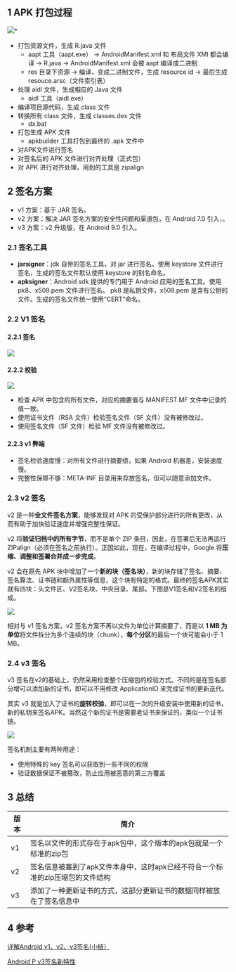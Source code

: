 ## 1 APK 打包过程

![](../../asset/apk签名过程.jpg)*

* 打包资源文件，生成 R.java 文件
  - aapt 工具（aapt.exe） -> AndroidManifest.xml 和 布局文件 XMl 都会编译 -> R.java -> AndroidManifest.xml 会被 aapt 编译成二进制
  - res 目录下资源 -> 编译，变成二进制文件，生成 resource id -> 最后生成 resouce.arsc（文件索引表）
* 处理 aidl 文件，生成相应的 Java 文件
  * aidl 工具（aidl.exe）
* 编译项目源代码，生成 class 文件
* 转换所有 class 文件，生成 classes.dex 文件
  * dx.bat
* 打包生成 APK 文件
  * apkbuilder 工具打包到最终的 .apk 文件中
*  对APK文件进行签名
*  对签名后的 APK 文件进行对齐处理（正式包）
  * 对 APK 进行对齐处理，用到的工具是 zipalign

## 2 签名方案

- v1 方案：基于 JAR 签名。
- v2 方案：解决 JAR 签名方案的安全性问题和渠道包，在 Android 7.0 引入，。
- v3 方案：v2 升级版，在 Android 9.0 引入。

### 2.1 签名工具

* **jarsigner**：jdk 自带的签名工具，对 jar 进行签名。使用 keystore 文件进行签名，生成的签名文件默认使用 keystore 的别名命名。
* **apksigner**：Android sdk 提供的专门用于 Android 应用的签名工具。使用 pk8、x509.pem 文件进行签名。 pk8 是私钥文件，x509.pem 是含有公钥的文件。生成的签名文件统一使用“CERT”命名。

### 2.2 V1 签名

#### 2.2.1 签名

![](../../asset/v1签名.png)

#### 2.2.2 校验

![](../../asset/校验.png)

- 检查 APK 中包含的所有文件，对应的摘要值与 MANIFEST.MF 文件中记录的值一致。
- 使用证书文件（RSA 文件）检验签名文件（SF 文件）没有被修改过。
- 使用签名文件（SF 文件）检验 MF 文件没有被修改过。

#### 2.2.3 v1 弊端

* 签名检验速度慢：对所有文件进行摘要绩，如果 Android 机器差，安装速度慢。
* 完整性保障不够：META-INF 目录用来存放签名，但可以随意添加文件。

### 2.3 v2 签名

 v2 是一种**全文件签名方案**，能够发现对 APK 的受保护部分进行的所有更改，从而有助于加快验证速度并增强完整性保证。

v2 将**验证归档中的所有字节**，而不是单个 ZIP 条目，因此，在签署后无法再运行 ZIPalign（必须在签名之前执行）。正因如此，现在，在编译过程中，Google 将**压缩、调整和签署合并成一步完成**。

v2 会在原先 APK 块中增加了一个**新的块（签名块）**，新的块存储了签名、摘要、签名算法、证书链和额外属性等信息，这个块有特定的格式。最终的签名APK其实就有四块：头文件区、V2签名块、中央目录、尾部。下图是V1签名和V2签名的组成。

![](../../asset/v2签名.jpg)

相对与 v1 签名方案，v2 签名方案不再以文件为单位计算摘要了，而是以 **1 MB 为单位**将文件拆分为多个连续的块（chunk），**每个分区**的最后一个块可能会小于 1 MB。

### 2.4 v3 签名

 v3 签名在v2的基础上，仍然采用检查整个压缩包的校验方式。不同的是在签名部分增可以添加新的证书，即可以不用修改 ApplicationID 来完成证书的更新迭代。

其实 v3 就是加入了证书的**旋转校验**，即可以在一次的升级安装中使用新的证书，新的私钥来签名APK。当然这个新的证书是需要老证书来保证的，类似一个证书链。

![](../../asset/v3.png)

签名机制主要有两种用途：

- 使用特殊的 key 签名可以获取到一些不同的权限
- 验证数据保证不被篡改，防止应用被恶意的第三方覆盖

## 3 总结

| 版本 | 简介                                                         |
| ---- | ------------------------------------------------------------ |
| v1   | 签名以文件的形式存在于apk包中，这个版本的apk包就是一个标准的zip包 |
| v2   | 签名信息被塞到了apk文件本身中，这时apk已经不符合一个标准的zip压缩包的文件结构 |
| v3   | 添加了一种更新证书的方式，这部分更新证书的数据同样被放在了签名信息中 |

## 4 参考

[详解Android v1、v2、v3签名(小结）](https://www.jb51.net/article/174939.htm)

[Android P v3签名新特性](https://blog.csdn.net/bobby_fu/article/details/103843038)